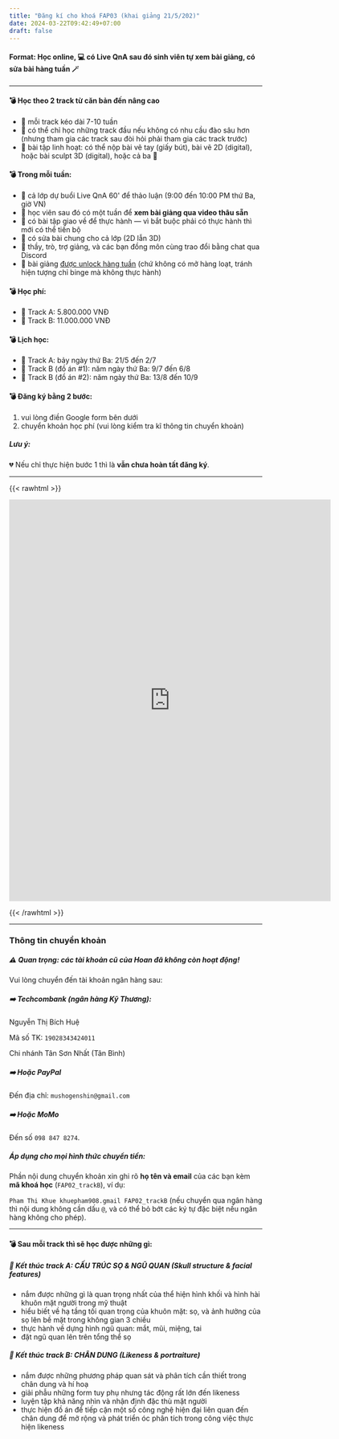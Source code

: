 ```yaml
---
title: "Đăng kí cho khoá FAP03 (khai giảng 21/5/202)"
date: 2024-03-22T09:42:49+07:00
draft: false
---
```


#### Format: Học online, 💻 có Live QnA sau đó sinh viên tự xem bài giảng, có sửa bài hàng tuần 🪄

---

#### 💣 Học theo 2 track từ căn bản đến nâng cao

- 📍 mỗi track kéo dài 7-10 tuần
- 📍 có thể chỉ học những track đầu nếu không có nhu cầu đào sâu hơn (nhưng tham gia các track sau đòi hỏi phải tham gia các track trước)
- 📍 bài tập linh hoạt: có thể nộp bài vẽ tay (giấy bút), bài vẽ 2D (digital), hoặc bài sculpt 3D (digital), hoặc cả ba 🙂

#### 💣 Trong mỗi tuần:

- 🔅 cả lớp dự buổi Live QnA 60' để thảo luận (9:00 đến 10:00 PM thứ Ba, giờ VN)
- 🔅 học viên sau đó có một tuần để **xem bài giảng qua video thâu sẵn**
- 🔅 có bài tập giao về để thực hành — vì bắt buộc phải có thực hành thì mới có thể tiến bộ
- 🔅 có sửa bài chung cho cả lớp (2D lẫn 3D)
- 🔅 thầy, trò, trợ giảng, và các bạn đồng môn cùng trao đổi bằng chat qua Discord
- 🔅 bài giảng <u>được unlock hàng tuần</u> (chứ không có mở hàng loạt, tránh hiện tượng chỉ binge mà không thực hành)

#### 💣 Học phí:

- 📍 Track A: 5.800.000 VNĐ
- 📍 Track B: 11.000.000 VNĐ

#### 💣 Lịch học:

- 👾 Track A: bảy ngày thứ Ba: 21/5 đến 2/7
- 👾 Track B (đồ án #1): năm ngày thứ Ba: 9/7 đến 6/8
- 👾 Track B (đồ án #2): năm ngày thứ Ba: 13/8 đến 10/9

#### 💣 Đăng ký bằng 2 bước:

1. vui lòng điền Google form bên dưới
2. chuyển khoản học phí (vui lòng kiểm tra kĩ thông tin chuyển khoản)

##### Lưu ý:

💔 Nếu chỉ thực hiện bước 1 thì là **vẫn chưa hoàn tất đăng ký**.

---

{{< rawhtml >}}

<iframe src="https://docs.google.com/forms/d/e/1FAIpQLScOJC94QlOU0MvzOz-i-l2z5hRYNchwpPZhR1BdRLWc8_4mcA/viewform?embedded=true" width="640" height="800" frameborder="0" marginheight="0" marginwidth="0">Loading…</iframe>

{{< /rawhtml >}}

---

### Thông tin chuyển khoản

##### ⚠️ Quan trọng: các tài khoản cũ của Hoan đã không còn hoạt động!

Vui lòng chuyển đến tài khoản ngân hàng sau:

##### ➡️ **Techcombank** (ngân hàng Kỹ Thương):

Nguyễn Thị Bích Huệ

Mã số TK: `19028343424011`

Chi nhánh Tân Sơn Nhất (Tân Bình)

##### ➡️ Hoặc **PayPal**

Đến địa chỉ: `mushogenshin@gmail.com`

##### ➡️ Hoặc **MoMo**

Đến số `098 847 8274`.

##### Áp dụng cho mọi hình thức chuyển tiền:

Phần nội dung chuyển khoản xin ghi rõ **họ tên và email** của các bạn kèm **mã khoá học** (`FAP02_trackB`), ví dụ:

`Pham Thi Khue khuepham908.gmail FAP02_trackB` (nếu chuyển qua ngân hàng thì nội dung không cần dấu `@`, và có thể bỏ bớt các ký tự đặc biệt nếu ngân hàng không cho phép).

---

#### 💣 Sau mỗi track thì sẽ học được những gì:

##### 📍 Kết thúc track A: CẤU TRÚC SỌ & NGŨ QUAN (Skull structure & facial features)

- nắm được những gì là quan trọng nhất của thể hiện hình khối và hình hài khuôn mặt người trong mỹ thuật
- hiểu biết về hạ tầng tối quan trọng của khuôn mặt: sọ, và ảnh hưởng của sọ lên bề mặt trong không gian 3 chiều
- thực hành về dựng hình ngũ quan: mắt, mũi, miệng, tai
- đặt ngũ quan lên trên tổng thể sọ

##### 📍 Kết thúc track B: CHÂN DUNG (Likeness & portraiture)

- nắm được những phương pháp quan sát và phân tích cần thiết trong chân dung và hí hoạ
- giải phẫu những form tuy phụ nhưng tác động rất lớn đến likeness
- luyện tập khả năng nhìn và nhận định đặc thù mặt người
- thực hiện đồ án để tiếp cận một số công nghệ hiện đại liên quan đến chân dung để mở rộng và phát triển óc phân tích trong công việc thực hiện likeness
